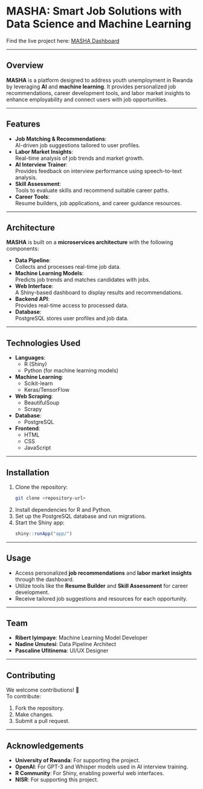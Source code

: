 
# **MASHA: Smart Job Solutions with Data Science and Machine Learning**

Find the live project here: [MASHA Dashboard](https://psz5gu-iyampaye-ribert.shinyapps.io/NISR/)

---

## **Overview**
**MASHA** is a platform designed to address youth unemployment in Rwanda by leveraging **AI** and **machine learning**. It provides personalized job recommendations, career development tools, and labor market insights to enhance employability and connect users with job opportunities.

---

## **Features**
- **Job Matching & Recommendations**:  
  AI-driven job suggestions tailored to user profiles.
- **Labor Market Insights**:  
  Real-time analysis of job trends and market growth.
- **AI Interview Trainer**:  
  Provides feedback on interview performance using speech-to-text analysis.
- **Skill Assessment**:  
  Tools to evaluate skills and recommend suitable career paths.
- **Career Tools**:  
  Resume builders, job applications, and career guidance resources.

---

## **Architecture**
**MASHA** is built on a **microservices architecture** with the following components:
- **Data Pipeline**:  
  Collects and processes real-time job data.
- **Machine Learning Models**:  
  Predicts job trends and matches candidates with jobs.
- **Web Interface**:  
  A Shiny-based dashboard to display results and recommendations.
- **Backend API**:  
  Provides real-time access to processed data.
- **Database**:  
  PostgreSQL stores user profiles and job data.

---

## **Technologies Used**
- **Languages**:  
  - R (Shiny)  
  - Python (for machine learning models)
- **Machine Learning**:  
  - Scikit-learn  
  - Keras/TensorFlow
- **Web Scraping**:  
  - BeautifulSoup  
  - Scrapy
- **Database**:  
  - PostgreSQL
- **Frontend**:  
  - HTML  
  - CSS  
  - JavaScript

---

## **Installation**
1. Clone the repository:
   ```bash
   git clone <repository-url>
   ```
2. Install dependencies for R and Python.
3. Set up the PostgreSQL database and run migrations.
4. Start the Shiny app:
   ```R
   shiny::runApp("app/")
   ```

---

## **Usage**
- Access personalized **job recommendations** and **labor market insights** through the dashboard.
- Utilize tools like the **Resume Builder** and **Skill Assessment** for career development.
- Receive tailored job suggestions and resources for each opportunity.

---

## **Team**
- **Ribert Iyimpaye**: Machine Learning Model Developer  
- **Nadine Umutesi**: Data Pipeline Architect  
- **Pascaline Ufitinema**: UI/UX Designer  

---

## **Contributing**
We welcome contributions! 🎉  
To contribute:  
1. Fork the repository.  
2. Make changes.  
3. Submit a pull request.

---

## **Acknowledgements**
- **University of Rwanda**: For supporting the project.  
- **OpenAI**: For GPT-3 and Whisper models used in AI interview training.  
- **R Community**: For Shiny, enabling powerful web interfaces.
- **NISR**: For supporting this project.
